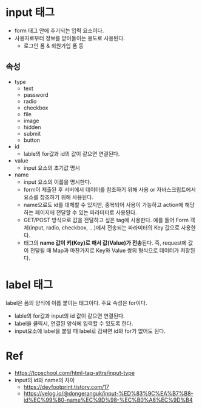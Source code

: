 # input 태그
- form 태그 안에 추가되는 입력 요소이다.
- 사용자로부터 정보를 받아들이는 용도로 사용된다.
    - 로그인 폼 & 회원가입 폼 등

## 속성
- type
    - text
    - password
    - radio
    - checkbox
    - file
    - image
    - hidden
    - submit
    - button
- id
    - lable의 for값과 id의 값이 같으면 연결된다.
- value
    - input 요소의 초기값 명시
- name
    - input 요소의 이름을 명시한다.
    - form이 제출된 후 서버에서 데이터를 참조하기 위해 사용 or 자바스크립트에서 요소를 참조하기 위해 사용된다.
    - name으로도 id를 대체할 수 있지만, 중복되어 사용이 가능하고 action에 해당하는 페이지에 전달할 수 있는 파라미터로 사용된다.
    - GET/POST 방식으로 값을 전달하고 싶은 tag에 사용한다. 예를 들어 Form 객체(input, radio, checkbox, ...)에서 전송되는 파라미터의 Key 값으로 사용한다.
    - 태그의 **name 값이 키(Key)로 해서 값(Value)가 전송**된다.
    즉, request에 값이 전달될 때 Map과 마찬가지로 Key와 Value 쌍의 형식으로 데이터가 저장된다.

# label 태그
label은 폼의 양식에 이름 붙이는 태그이다. 주요 속성은 for이다.

- lable의 for값과 input의 id 값이 같으면 연결된다.
- label을 클릭시, 연결된 양식에 입력할 수 있도록 한다.
- input요소에 label을 붙일 때 label로 감싸면 id와 for가 없어도 된다.


# Ref

- https://tcpschool.com/html-tag-attrs/input-type
- input의 id와 name의 차이
    - https://devfootprint.tistory.com/17
    - https://velog.io/@dongeranguk/input-%ED%83%9C%EA%B7%B8-id%EC%99%80-name%EC%9D%98-%EC%B0%A8%EC%9D%B4